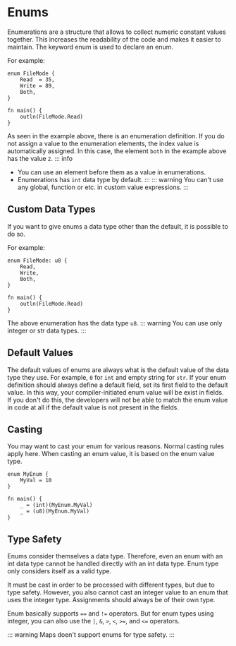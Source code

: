 # Enums
Enumerations are a structure that allows to collect numeric constant values together. This increases the readability of the code and makes it easier to maintain. The keyword enum is used to declare an enum.

For example:
```jule
enum FileMode {
    Read  = 35,
    Write = 89,
    Both,
}

fn main() {
    outln(FileMode.Read)
}
```
As seen in the example above, there is an enumeration definition. If you do not assign a value to the enumeration elements, the index value is automatically assigned. In this case, the element `both` in the example above has the value `2`.
::: info
- You can use an element before them as a value in enumerations.
- Enumerations has `int` data type by default.
:::
::: warning
You can't use any global, function or etc. in custom value expressions.
:::

## Custom Data Types
If you want to give enums a data type other than the default, it is possible to do so.

For example:
```jule
enum FileMode: u8 {
    Read,
    Write,
    Both,
}

fn main() {
    outln(FileMode.Read)
}
```
The above enumeration has the data type `u8`.
::: warning
You can use only integer or str data types.
:::

## Default Values
The default values ​​of enums are always what is the default value of the data type they use. For example, `0` for `int` and empty string for `str`. If your enum definition should always define a default field, set its first field to the default value. In this way, your compiler-initiated enum value will be exist in fields. If you don't do this, the developers will not be able to match the enum value in code at all if the default value is not present in the fields. 

## Casting
You may want to cast your enum for various reasons. Normal casting rules apply here. When casting an enum value, it is based on the enum value type.

```jule
enum MyEnum {
    MyVal = 10
}

fn main() {
    _ = (int)(MyEnum.MyVal)
    _ = (u8)(MyEnum.MyVal)
}
```

## Type Safety
Enums consider themselves a data type. Therefore, even an enum with an int data type cannot be handled directly with an int data type. Enum type only considers itself as a valid type.

It must be cast in order to be processed with different types, but due to type safety. However, you also cannot cast an integer value to an enum that uses the integer type. Assignments should always be of their own type.

Enum basically supports `==` and `!=` operators. But for enum types using integer, you can also use the `|`, `&`, `>`, `<`, `>=`, and `<=` operators.

::: warning
Maps doen't support enums for type safety.
:::
